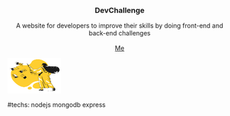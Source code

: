 <br />
<p align="center">
  <h3 align="center">DevChallenge</h3>

  <p align="center">
    A website for developers to improve their skills by doing front-end and back-end challenges
       <br />
    <br />
    <a href="https://www.linkedin.com/in/lorenagmontes/">Me</a>
  </p>
</p>


<img src="frontend/src/assets/page-under-construction.png" alt="Loading" width="120" height="80">

#techs:
nodejs
mongodb
express